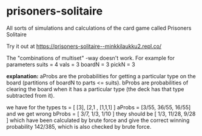 # prisoners-solitaire
All sorts of simulations and calculations of the card game called Prisoners Solitaire

Try it out at https://prisoners-solitaire--minkkilaukku2.repl.co/

The "combinations of multiset" -way doesn't work.
For example for parameters
    suits = 4
    vals = 3
    boardN = 3
    pickN = 3

**explanation:**
aProbs are the probabilities for getting a particular type on the board (partitions of boardN to parts <= suits).
bProbs are probabilities of clearing the board when it has a particular type (the deck has that type subtracted from it).

we have for the types
    ts = [ [3], [2,1 , [1,1,1] ]
    aProbs = [3/55, 36/55, 16/55]
and we get wrong
    bProbs = [ 3/7, 1/3, 1/10 ]
they should be
    [ 1/3, 11/28, 9/28 ]
which have been calculated by brute force and give the correct winning probability 142/385, which is also checked by brute force.
